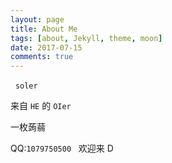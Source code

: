 ```yaml
---
layout: page
title: About Me
tags: [about, Jekyll, theme, moon]
date: 2017-07-15
comments: true
---
```

 
`soler`

来自 `HE` 的 `OIer`

一枚蒟蒻

QQ:`1079750500`
 
欢迎来 D
